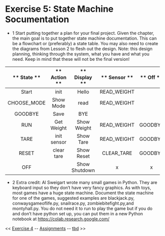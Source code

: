 # Exercise 5: State Machine Socumentation

- 1 Start putting together a plan for your final project. Given the chapter, the main goal is to
put together state machine documentation. This can be a flowchart or (preferably) a
state table. You may also need to create the diagrams from Lesson 2 to flesh out the
design. Note: this design planning, thinking through the system, what you have and
what you need. Keep in mind that these will not be the final version!

** State  **|** Action **|** Display **|** Sensor **|** Off **|**   Mode  **|** Button **|** Timeout **
:----------:|:----------:|:-----------:|:----------:|:-------:|:-----------:|:----------:|:-----------:
Start       |        init|  Hello      |READ\_WEIGHT|         |             |            | 
CHOOSE\_MODE| Show Mode  |   read      |READ\_WEIGHT|         |             |            | 
GOODBYE     | Save       |        BYE  |            |         |             |            | 
RUN         |  Get Weight|  Show Weight|READ\_WEIGHT| GOODBYE | CHOOSE\_MODE|            | RUN
TARE        | init sensor| Show Tare   |READ\_WEIGHT| GOODBYE | CHOOSE\_MODE|            | RUN
RESET       |  clear tare|  Show Reset |CLEAR\_TARE | GOODBYE | CHOOSE\_MODE|            | RUN
OFF         |            |Show Shutdown|  x         |  x      | x           |            | x    

- 2 Extra credit: Al Sweigart wrote many small games in Python. They are keyboard input so
they don’t have very fancy graphics. As with toys, most games have a huge state
machine. Document the state machine for one of the games, suggested examples are
blackjack.py, conwaysgameoflife.py, snailrace.py, zombiebitefight.py,and montyhall.py.
You do not need it to run to play the game but if you do and don’t have python set up,
you can put them in a new Python notebook at https://colab.research.google.com/

<< [Exercise 4](./Exercise_4.md) -- [Assignments](./README.md) -- [tbd]() >>